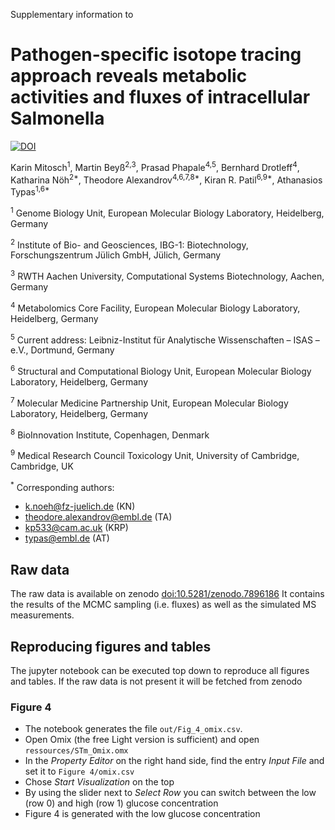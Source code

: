 Supplementary information to

# Pathogen-specific isotope tracing approach reveals metabolic activities and fluxes of intracellular Salmonella

[![DOI](https://zenodo.org/badge/629008608.svg)](https://zenodo.org/badge/latestdoi/629008608)


Karin Mitosch<sup>1</sup>, Martin Beyß<sup>2,3</sup>, Prasad Phapale<sup>4,5</sup>, Bernhard Drotleff<sup>4</sup>, Katharina Nöh<sup>2\*</sup>, Theodore Alexandrov<sup>4,6,7,8*</sup>, Kiran R. Patil<sup>6,9*</sup>, Athanasios Typas<sup>1,6*</sup>

<sup>1</sup> Genome Biology Unit, European Molecular Biology Laboratory, Heidelberg, Germany

<sup>2</sup> Institute of Bio- and Geosciences, IBG-1: Biotechnology, Forschungszentrum Jülich GmbH, Jülich, Germany

<sup>3</sup> RWTH Aachen University, Computational Systems Biotechnology, Aachen, Germany

<sup>4</sup> Metabolomics Core Facility, European Molecular Biology Laboratory, Heidelberg, Germany

<sup>5</sup> Current address: Leibniz-Institut für Analytische Wissenschaften – ISAS – e.V., Dortmund, Germany

<sup>6</sup> Structural and Computational Biology Unit, European Molecular Biology Laboratory, Heidelberg, Germany

<sup>7</sup> Molecular Medicine Partnership Unit, European Molecular Biology Laboratory, Heidelberg, Germany

<sup>8</sup> BioInnovation Institute, Copenhagen, Denmark

<sup>9</sup> Medical Research Council Toxicology Unit, University of Cambridge, Cambridge, UK

<sup>*</sup> Corresponding authors: 
- k.noeh@fz-juelich.de (KN)
- theodore.alexandrov@embl.de (TA)
- kp533@cam.ac.uk (KRP)
- typas@embl.de (AT)

## Raw data

The raw data is available on zenodo [doi:10.5281/zenodo.7896186](https://doi.org/10.5281/zenodo.7896186) 
It contains the results of the MCMC sampling (i.e. fluxes) as well as the simulated MS measurements.

## Reproducing figures and tables

The jupyter notebook can be executed top down to reproduce all figures and tables.
If the raw data is not present it will be fetched from zenodo

### Figure 4

- The notebook generates the file `out/Fig_4_omix.csv`.
- Open Omix (the free Light version is sufficient) and open `ressources/STm_Omix.omx`
- In the _Property Editor_ on the right hand side, find the entry _Input File_ and set it to `Figure 4/omix.csv`
- Chose _Start Visualization_ on the top
- By using the slider next to _Select Row_ you can switch between the low (row 0) and high (row 1) glucose concentration
- Figure 4 is generated with the low glucose concentration
